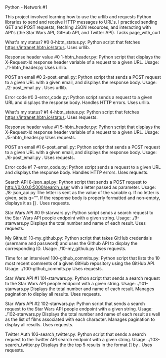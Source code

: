 Python - Network #1

This project involved learning how to use the urllib and requests Python libraries to send and receive HTTP messages to URL's. I practiced sending GET and POST requests, fetching JSON resources, and interacting with API's (the Star Wars API, GitHub API, and Twitter API). Tasks page_with_curl

What's my status? #0 0-hbtn_status.py: Python script that fetches https://intranet.hbtn.io/status. Uses urllib.

Response header value #0 1-hbtn_header.py: Python script that displays the X-Request-Id response header variable of a request to a given URL. Usage: ./1-hbtn_header.py Uses urllib.

POST an email #0 2-post_email.py: Python script that sends a POST request to a given URL with a given email, and displays the response body. Usage: ./2-post_email.py . Uses urllib.

Error code #0 3-error_code.py: Python script sends a request to a given URL and displays the response body. Handles HTTP errors. Uses urllib.

What's my status? #1 4-hbtn_status.py: Python script that fetches https://intranet.hbtn.io/status. Uses requests.

Response header value #1 5-hbtn_header.py: Python script that displays the X-Request-Id response header variable of a request to a given URL. Usage: ./5-hbtn_header.py Uses requests.

POST an email #1 6-post_email.py: Python script that sends a POST request to a given URL with a given email, and displays the response body. Usage: ./6-post_email.py . Uses requests.

Error code #1 7-error_code.py: Python script sends a request to a given URL and displays the response body. Handles HTTP errors. Uses requests.

Search API 8-json_api.py: Python script that sends a POST request to http://0.0.0.0:5000/search_user with a letter passed as parameter. Usage: ./8-json_api.py The letter is sent as the value of the variable q. If no letter is given, sets q="". If the response body is properly formatted and non-empty, displays it as [] . Uses requests.

Star Wars API #0 9-starwars.py: Python script sends a search request to the Star Wars API people endpoint with a given string. Usage: ./9-starwars.py Displays the total number and name of each result. Uses requests.

My Github! 10-my_github.py: Python script that takes GitHub credentials (username and password) and uses the Github API to display the corresponding ID. Usage: ./10-my_github.py Uses requests.

Time for an interview! 100-github_commits.py: Python script that lists the 10 most recent comments of a given GitHub repository using the GitHub API. Usage: ./100-github_commits.py Uses requests.

Star Wars API #1 101-starwars.py: Python script that sends a search request to the Star Wars API people endpoint with a given string. Usage: ./101-starwars.py Displays the total number and name of each result. Manages pagination to display all results. Uses requests.

Star Wars API #2 102-starwars.py: Python script that sends a search request to the Star Wars API people endpoint with a given string. Usage: ./102-starwars.py Displays the total number and name of each result as well as the list of films associated with each character. Manages pagination to display all results. Uses requests.

Twitter Auth 103-search_twitter.py: Python script that sends a search request to the Twitter API search endpoint with a given string. Usage: ./103-search_twitter.py Displays the the top 5 results in the format [] by . Uses requests.
